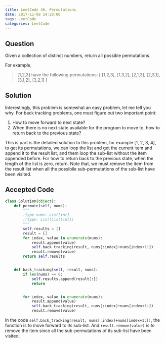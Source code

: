 ```yaml
---
title: LeetCode 46. Permutations
date: 2017-11-08 14:28:00
tags: LeetCode
categories: LeetCode
---
```


## Question

Given a collection of distinct numbers, return all possible permutations.

For example,

>[1,2,3] have the following permutations:
>[
>  [1,2,3],
>  [1,3,2],
>  [2,1,3],
>  [2,3,1],
>  [3,1,2],
>  [3,2,1]
>]


## Solution

Interestingly, this problem is somewhat an easy problem, let me tell you why. For back tracking problems,
one must figure out two important point:

1. How to move forward to next state?
2. When there is no next state available for the program to move to, how to return back to the previous state?


This is part is the detailed solution to this problem, for example [1, 2, 3, 4], to get its permutations,
we can loop the list and get the current item and append it to the result list, and them loop the sub-list without the item appended before. For how to return back to the previous state, when the length of the list is zero, return. Note that, we must remove the item from the result list when all the possibile sub-permutations of the sub-list have been visited.


## Accepted Code

```python
class Solution(object):
    def permute(self, nums):
        """
        :type nums: List[int]
        :rtype: List[List[int]]
        """
        self.results = []
        result = []
        for index, value in enumerate(nums):
            result.append(value)
            self.back_tracking(result, nums[:index]+nums[index+1:])
            result.remove(value)
        return self.results


    def back_tracking(self, result, nums):
        if len(nums) == 0:
            self.results.append(result[:])
            return


        for index, value in enumerate(nums):
            result.append(value)
            self.back_tracking(result, nums[:index]+nums[index+1:])
            result.remove(value)
```

In the code `self.back_tracking(result, nums[:index]+nums[index+1:])`, the function is to move forward to its sub-list. And `result.remove(value)` is to remove the item since all the sub-permutations of its sub-list have been visited.

